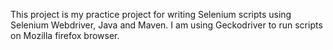 This project is my practice project for writing Selenium scripts using Selenium Webdriver, Java and Maven.
I am using Geckodriver to run scripts on Mozilla firefox browser. 
